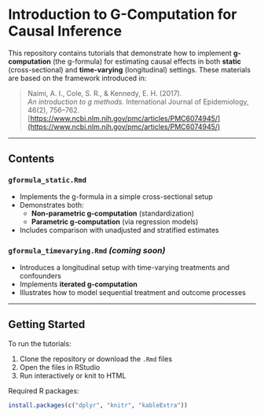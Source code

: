 # Introduction to G-Computation for Causal Inference

This repository contains tutorials that demonstrate how to implement **g-computation** (the g-formula) for estimating causal effects in both **static** (cross-sectional) and **time-varying** (longitudinal) settings. These materials are based on the framework introduced in:

> Naimi, A. I., Cole, S. R., & Kennedy, E. H. (2017).  
> *An introduction to g methods.* International Journal of Epidemiology, 46(2), 756–762.  
> [https://www.ncbi.nlm.nih.gov/pmc/articles/PMC6074945/](https://www.ncbi.nlm.nih.gov/pmc/articles/PMC6074945/)

---

## Contents

### `gformula_static.Rmd`
- Implements the g-formula in a simple cross-sectional setup
- Demonstrates both:
  - **Non-parametric g-computation** (standardization)
  - **Parametric g-computation** (via regression models)
- Includes comparison with unadjusted and stratified estimates

### `gformula_timevarying.Rmd` *(coming soon)*
- Introduces a longitudinal setup with time-varying treatments and confounders
- Implements **iterated g-computation**
- Illustrates how to model sequential treatment and outcome processes

---

## Getting Started

To run the tutorials:

1. Clone the repository or download the `.Rmd` files
2. Open the files in RStudio
3. Run interactively or knit to HTML

Required R packages:
```r
install.packages(c("dplyr", "knitr", "kableExtra"))
